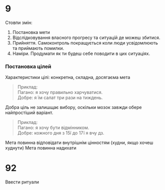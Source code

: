 # 9
Стовпи змін:
1. Постановка мети
2. Відслідковування власного прогресу та ситуацій де можеш збитися.
3. Прийняття. Самоконтроль покращується коли люди усвідомлюють та приймають помилки.  
4. Наміри. Продумати як ти будеш себе поводити в цих ситуаціях.

### Постановка цілей
Характеристики цілі: конкретна, складна, досягаєма мета

> Приклад:  
Пагано: я хочу правильно харчуватися.  
Добре: я їм салат три рази на тиждень.

Добра ціль не залишщає вибору, оскільки мозок завжди обере найпростіший варіант.

> Приклад:  
Пагано: я хочу бути відмінником.  
Добре: кожного дня з 15ї до 17ї я вчу дз.

Мета повинна відповідати внутрішнім цінностям (худни, якщо хочеш худнути)
Мета повинна надихати

# 92
Ввести ритуали

